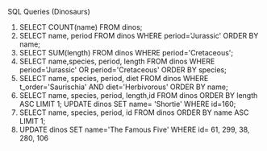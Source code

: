 SQL Queries (Dinosaurs)

1. SELECT COUNT(name) FROM dinos;
2. SELECT name, period FROM dinos WHERE period='Jurassic' ORDER BY name;
3. SELECT SUM(length) FROM dinos WHERE period='Cretaceous';
4. SELECT name,species, period, length FROM dinos WHERE period='Jurassic' OR period='Cretaceous' ORDER BY species;
5. SELECT name, species, period, diet FROM dinos WHERE t_order='Saurischia' AND diet='Herbivorous' ORDER BY name;
6. SELECT name, species, period, length,id FROM dinos ORDER BY length ASC LIMIT 1;
   UPDATE dinos
   SET name= 'Shortie'
   WHERE id=160;
7. SELECT name, species, period, id FROM dinos ORDER BY name ASC LIMIT 1;
8. UPDATE dinos
   SET name='The Famous Five'
   WHERE id= 61, 299, 38, 280, 106
